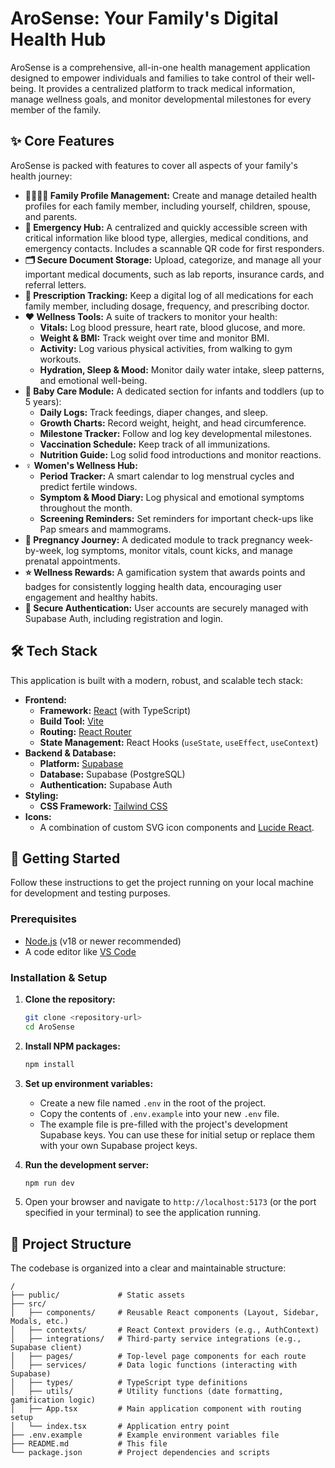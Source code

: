 # AroSense: Your Family's Digital Health Hub

AroSense is a comprehensive, all-in-one health management application designed to empower individuals and families to take control of their well-being. It provides a centralized platform to track medical information, manage wellness goals, and monitor developmental milestones for every member of the family.

## ✨ Core Features

AroSense is packed with features to cover all aspects of your family's health journey:

-   **👨‍👩‍👧‍👦 Family Profile Management:** Create and manage detailed health profiles for each family member, including yourself, children, spouse, and parents.
-   **🚨 Emergency Hub:** A centralized and quickly accessible screen with critical information like blood type, allergies, medical conditions, and emergency contacts. Includes a scannable QR code for first responders.
-   **🗂️ Secure Document Storage:** Upload, categorize, and manage all your important medical documents, such as lab reports, insurance cards, and referral letters.
-   **💊 Prescription Tracking:** Keep a digital log of all medications for each family member, including dosage, frequency, and prescribing doctor.
-   **❤️ Wellness Tools:** A suite of trackers to monitor your health:
    -   **Vitals:** Log blood pressure, heart rate, blood glucose, and more.
    -   **Weight & BMI:** Track weight over time and monitor BMI.
    -   **Activity:** Log various physical activities, from walking to gym workouts.
    -   **Hydration, Sleep & Mood:** Monitor daily water intake, sleep patterns, and emotional well-being.
-   **👶 Baby Care Module:** A dedicated section for infants and toddlers (up to 5 years):
    -   **Daily Logs:** Track feedings, diaper changes, and sleep.
    -   **Growth Charts:** Record weight, height, and head circumference.
    -   **Milestone Tracker:** Follow and log key developmental milestones.
    -   **Vaccination Schedule:** Keep track of all immunizations.
    -   **Nutrition Guide:** Log solid food introductions and monitor reactions.
-   **♀️ Women's Wellness Hub:**
    -   **Period Tracker:** A smart calendar to log menstrual cycles and predict fertile windows.
    -   **Symptom & Mood Diary:** Log physical and emotional symptoms throughout the month.
    -   **Screening Reminders:** Set reminders for important check-ups like Pap smears and mammograms.
-   **🤰 Pregnancy Journey:** A dedicated module to track pregnancy week-by-week, log symptoms, monitor vitals, count kicks, and manage prenatal appointments.
-   **⭐ Wellness Rewards:** A gamification system that awards points and badges for consistently logging health data, encouraging user engagement and healthy habits.
-   **🔐 Secure Authentication:** User accounts are securely managed with Supabase Auth, including registration and login.

## 🛠️ Tech Stack

This application is built with a modern, robust, and scalable tech stack:

-   **Frontend:**
    -   **Framework:** [React](https://react.dev/) (with TypeScript)
    -   **Build Tool:** [Vite](https://vitejs.dev/)
    -   **Routing:** [React Router](https://reactrouter.com/)
    -   **State Management:** React Hooks (`useState`, `useEffect`, `useContext`)
-   **Backend & Database:**
    -   **Platform:** [Supabase](https://supabase.com/)
    -   **Database:** Supabase (PostgreSQL)
    -   **Authentication:** Supabase Auth
-   **Styling:**
    -   **CSS Framework:** [Tailwind CSS](https://tailwindcss.com/)
-   **Icons:**
    -   A combination of custom SVG icon components and [Lucide React](https://lucide.dev/guide/packages/lucide-react).

## 🚀 Getting Started

Follow these instructions to get the project running on your local machine for development and testing purposes.

### Prerequisites

-   [Node.js](https://nodejs.org/) (v18 or newer recommended)
-   A code editor like [VS Code](https://code.visualstudio.com/)

### Installation & Setup

1.  **Clone the repository:**
    ```bash
    git clone <repository-url>
    cd AroSense
    ```

2.  **Install NPM packages:**
    ```bash
    npm install
    ```

3.  **Set up environment variables:**
    -   Create a new file named `.env` in the root of the project.
    -   Copy the contents of `.env.example` into your new `.env` file.
    -   The example file is pre-filled with the project's development Supabase keys. You can use these for initial setup or replace them with your own Supabase project keys.

4.  **Run the development server:**
    ```bash
    npm run dev
    ```

5.  Open your browser and navigate to `http://localhost:5173` (or the port specified in your terminal) to see the application running.

## 📂 Project Structure

The codebase is organized into a clear and maintainable structure:

```
/
├── public/             # Static assets
├── src/
│   ├── components/     # Reusable React components (Layout, Sidebar, Modals, etc.)
│   ├── contexts/       # React Context providers (e.g., AuthContext)
│   ├── integrations/   # Third-party service integrations (e.g., Supabase client)
│   ├── pages/          # Top-level page components for each route
│   ├── services/       # Data logic functions (interacting with Supabase)
│   ├── types/          # TypeScript type definitions
│   ├── utils/          # Utility functions (date formatting, gamification logic)
│   ├── App.tsx         # Main application component with routing setup
│   └── index.tsx       # Application entry point
├── .env.example        # Example environment variables file
├── README.md           # This file
└── package.json        # Project dependencies and scripts